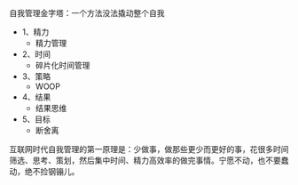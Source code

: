 

自我管理金字塔：一个方法没法撬动整个自我
- 1、精力
    - 精力管理
- 2、时间
    - 碎片化时间管理
- 3、策略
    - WOOP
- 4、结果
    - 结果思维
- 5、目标 
    - 断舍离

互联网时代自我管理的第一原理是：少做事，做那些更少而更好的事，花很多时间筛选、思考、策划，然后集中时间、精力高效率的做完事情。宁愿不动，也不要蠢动，绝不捡钢镚儿。